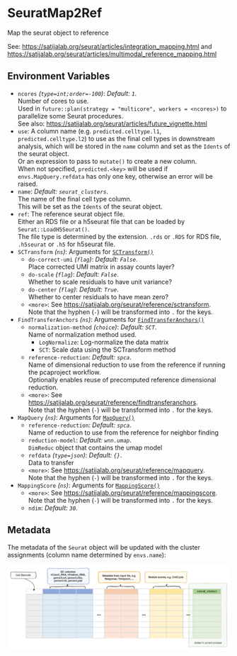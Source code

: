 # SeuratMap2Ref

Map the seurat object to reference

See: <https://satijalab.org/seurat/articles/integration_mapping.html>
and <https://satijalab.org/seurat/articles/multimodal_reference_mapping.html>

## Environment Variables

- `ncores` *(`type=int;order=-100`)*: *Default: `1`*. <br />
    Number of cores to use.<br />
    Used in `future::plan(strategy = "multicore", workers = <ncores>)`
    to parallelize some Seurat procedures.<br />
    See also: <https://satijalab.org/seurat/articles/future_vignette.html>
- `use`:
    A column name (e.g. `predicted.celltype.l1`, `predicted.celltype.l2`)
    to use as the final cell types in downstream analysis, which will be stored
    in the `name` column and set as the `Idents` of the seurat object.<br />
    Or an expression to pass to `mutate()` to create a new column.<br />
    When not specified, `predicted.<key>` will be used if
    `envs.MapQuery.refdata` has only one key, otherwise an error will be raised.<br />
- `name`: *Default: `seurat_clusters`*. <br />
    The name of the final cell type column.<br />
    This will be set as the `Idents` of the seurat object.<br />
- `ref`:
    The reference seurat object file.<br />
    Either an RDS file or a h5seurat file that can be loaded by
    `Seurat::LoadH5Seurat()`.<br />
    The file type is determined by the extension. `.rds` or `.RDS` for
    RDS file, `.h5seurat` or `.h5` for h5seurat file.<br />
- `SCTransform` *(`ns`)*:
    Arguments for [`SCTransform()`](https://satijalab.org/seurat/reference/sctransform)
    - `do-correct-umi` *(`flag`)*: *Default: `False`*. <br />
        Place corrected UMI matrix in assay counts layer?<br />
    - `do-scale` *(`flag`)*: *Default: `False`*. <br />
        Whether to scale residuals to have unit variance?<br />
    - `do-center` *(`flag`)*: *Default: `True`*. <br />
        Whether to center residuals to have mean zero?<br />
    - `<more>`:
        See <https://satijalab.org/seurat/reference/sctransform>.<br />
        Note that the hyphen (`-`) will be transformed into `.` for the keys.<br />
- `FindTransferAnchors` *(`ns`)*:
    Arguments for [`FindTransferAnchors()`](https://satijalab.org/seurat/reference/findtransferanchors)
    - `normalization-method` *(`choice`)*: *Default: `SCT`*. <br />
        Name of normalization method used.<br />
        - `LogNormalize`:
            Log-normalize the data matrix
        - `SCT`:
            Scale data using the SCTransform method
    - `reference-reduction`: *Default: `spca`*. <br />
        Name of dimensional reduction to use from the reference if running the pcaproject workflow.<br />
        Optionally enables reuse of precomputed reference dimensional reduction.<br />
    - `<more>`:
        See <https://satijalab.org/seurat/reference/findtransferanchors>.<br />
        Note that the hyphen (`-`) will be transformed into `.` for the keys.<br />
- `MapQuery` *(`ns`)*:
    Arguments for [`MapQuery()`](https://satijalab.org/seurat/reference/mapquery)
    - `reference-reduction`: *Default: `spca`*. <br />
        Name of reduction to use from the reference for neighbor finding
    - `reduction-model`: *Default: `wnn.umap`*. <br />
        `DimReduc` object that contains the umap model
    - `refdata` *(`type=json`)*: *Default: `{}`*. <br />
        Data to transfer
    - `<more>`:
        See <https://satijalab.org/seurat/reference/mapquery>.<br />
        Note that the hyphen (`-`) will be transformed into `.` for the keys.<br />
- `MappingScore` *(`ns`)*:
    Arguments for [`MappingScore()`](https://satijalab.org/seurat/reference/mappingscore)
    - `<more>`:
        See <https://satijalab.org/seurat/reference/mappingscore>.<br />
        Note that the hyphen (`-`) will be transformed into `.` for the keys.<br />
    - `ndim`: *Default: `30`*. <br />

## Metadata

The metadata of the `Seurat` object will be updated with the cluster
assignments (column name determined by `envs.name`):<br />

![SeuratMap2Ref-metadata](../processes/images/SeuratClustering-metadata.png)

